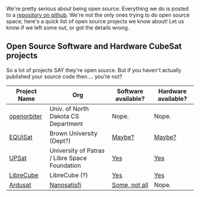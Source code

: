 We're pretty serious about being open source. Everything we do is posted to a [repository on github](http://github.com/oresat). We're not the only ones trying to do open source space; here's a quick list of open source projects we know about! Let us know if we left some out, or got the details wrong.


## Open Source Software and Hardware CubeSat projects

So a lot of projects SAY they're open source. But if you haven't actually published your source code then.... you're not?

|  Project Name | Org | Software available? | Hardware available? |
| --------------|-----|---------------------|---------------------|
| [openorbiter](http://www.openorbiter.und.edu/) | Univ. of North Dakota CS Department | Nope. | Nope. |
| [EQUiSat](http://browncubesat.org/) | Brown University (Dept?) | [Maybe?](https://github.com/BrownCubeSat) | [Maybe?](https://github.com/BrownCubeSat) |
| [UPSat](https://upsat.gr/) | University of Patras / Libre Space Foundation | [Yes](https://github.com/librespacefoundation?query=upsat) | [Yes](https://github.com/librespacefoundation?query=upsat) |
| [LibreCube](http://librecube.net/)| LibreCube (?) | [Yes](https://github.com/librecube-space) | [Yes](https://github.com/librecube-space) |
| [Ardusat](https://www.ardusat.com/) | [Nanosatisfi](http://www.nanosatisfi.com/) | [Some, not all](https://github.com/ardusat) | Nope. |
